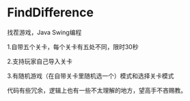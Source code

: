 # FindDifference
找茬游戏，Java Swing编程

1.自带五个关卡，每个关卡有五处不同，限时30秒

2.支持玩家自己导入关卡

3.有随机游戏（在自带关卡里随机选一个）模式和选择关卡模式

代码有些冗余，逻辑上也有一些不太理解的地方，望高手不吝赐教。
